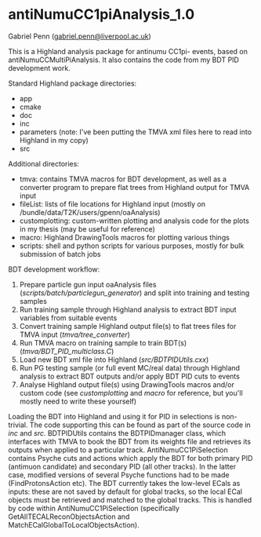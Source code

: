 # antiNumuCC1piAnalysis_1.0
Gabriel Penn (gabriel.penn@liverpool.ac.uk)

This is a Highland analysis package for antinumu CC1pi- events, based on antiNumuCCMultiPiAnalysis. It also contains the code from my BDT PID development work.

Standard Highland package directories:
 - app
 - cmake
 - doc
 - inc
 - parameters (note: I've been putting the TMVA xml files here to read into Highland in my copy)
 - src
 
Additional directories:
 - tmva: contains TMVA macros for BDT development, as well as a converter program to prepare flat trees from Highland output for TMVA input
 - fileList: lists of file locations for Highland input (mostly on /bundle/data/T2K/users/gpenn/oaAnalysis)
 - customplotting: custom-written plotting and analysis code for the plots in my thesis (may be useful for reference)
 - macro: Highland DrawingTools macros for plotting various things
 - scripts: shell and python scripts for various purposes, mostly for bulk submission of batch jobs
 
BDT development workflow:
 1. Prepare particle gun input oaAnalysis files (*scripts/batch/particlegun_generator*) and split into training and testing samples
 2. Run training sample through Highland analysis to extract BDT input variables from suitable events
 3. Convert training sample Highland output file(s) to flat trees files for TMVA input (*tmva/tree_converter*)
 4. Run TMVA macro on training sample to train BDT(s) (*tmva/BDT_PID_multiclass.C*)
 5. Load new BDT xml file into Highland (*src/BDTPIDUtils.cxx*)
 6. Run PG testing sample (or full event MC/real data) through Highland analysis to extract BDT outputs and/or apply BDT PID cuts to events
 7. Analyse Highland output file(s) using DrawingTools macros and/or custom code (see *customplotting* and *macro* for reference, but you'll mostly need to write these yourself)

Loading the BDT into Highland and using it for PID in selections is non-trivial. The code supporting this can be found as part of the source code in *inc* and *src*. BDTPIDUtils contains the BDTPIDmanager class, which interfaces with TMVA to book the BDT from its weights file and retrieves its outputs when applied to a particular track. AntiNumuCC1PiSelection contains Psyche cuts and actions which apply the BDT for both primary PID (antimuon candidate) and secondary PID (all other tracks). In the latter case, modified versions of several Psyche functions had to be made (FindProtonsAction etc). The BDT currently takes the low-level ECals as inputs: these are not saved by default for global tracks, so the local ECal objects must be retrieved and matched to the global tracks. This is handled by code within AntiNumuCC1PiSelection (specifically GetAllTECALReconObjectsAction and MatchECalGlobalToLocalObjectsAction).
